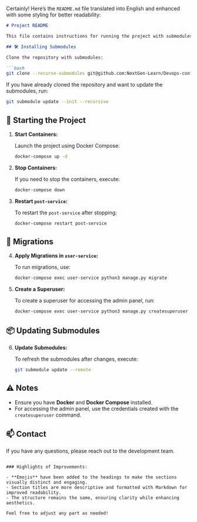 Certainly! Here’s the `README.md` file translated into English and enhanced with some styling for better readability:

```markdown
# Project README

This file contains instructions for running the project with submodules and migrations.

## 🛠️ Installing Submodules

Clone the repository with submodules:

```bash
git clone --recurse-submodules git@github.com:NextGen-Learn/Devops-configs.git
```

If you have already cloned the repository and want to update the submodules, run:

```bash
git submodule update --init --recursive
```

## 🚀 Starting the Project

1. **Start Containers:**

   Launch the project using Docker Compose:

   ```bash
   docker-compose up -d
   ```

2. **Stop Containers:**

   If you need to stop the containers, execute:

   ```bash
   docker-compose down
   ```

3. **Restart `post-service`:**

   To restart the `post-service` after stopping:

   ```bash
   docker-compose restart post-service
   ```

## 🔄 Migrations

4. **Apply Migrations in `user-service`:**

   To run migrations, use:

   ```bash
   docker-compose exec user-service python3 manage.py migrate
   ```

5. **Create a Superuser:**

   To create a superuser for accessing the admin panel, run:

   ```bash
   docker-compose exec user-service python3 manage.py createsuperuser
   ```

## 📦 Updating Submodules

6. **Update Submodules:**

   To refresh the submodules after changes, execute:

   ```bash
   git submodule update --remote
   ```

## ⚠️ Notes

- Ensure you have **Docker** and **Docker Compose** installed.
- For accessing the admin panel, use the credentials created with the `createsuperuser` command.

## 📫 Contact

If you have any questions, please reach out to the development team.
```

### Highlights of Improvements:

- **Emojis** have been added to the headings to make the sections visually distinct and engaging.
- Section titles are more descriptive and formatted with Markdown for improved readability.
- The structure remains the same, ensuring clarity while enhancing aesthetics.

Feel free to adjust any part as needed!

